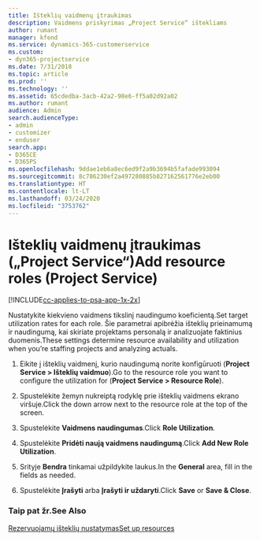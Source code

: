 ```yaml
---
title: Išteklių vaidmenų įtraukimas
description: Vaidmens priskyrimas „Project Service“ ištekliams
author: rumant
manager: kfend
ms.service: dynamics-365-customerservice
ms.custom:
- dyn365-projectservice
ms.date: 7/31/2018
ms.topic: article
ms.prod: ''
ms.technology: ''
ms.assetid: 65cdedba-3acb-42a2-98e6-ff5a02d92a02
ms.author: rumant
audience: Admin
search.audienceType:
- admin
- customizer
- enduser
search.app:
- D365CE
- D365PS
ms.openlocfilehash: 9ddae1eb6a8ec6ed9f2a9b3694b5fafade993094
ms.sourcegitcommit: 8c786230ef2a497280885b827162561776e2eb00
ms.translationtype: HT
ms.contentlocale: lt-LT
ms.lasthandoff: 03/24/2020
ms.locfileid: "3753762"
---
```

# <a name="add-resource-roles-project-service"></a><span data-ttu-id="094aa-103">Išteklių vaidmenų įtraukimas („Project Service“)</span><span class="sxs-lookup"><span data-stu-id="094aa-103">Add resource roles (Project Service)</span></span>

[!INCLUDE[cc-applies-to-psa-app-1x-2x](../includes/cc-applies-to-psa-app-1x-2x.md)]

<span data-ttu-id="094aa-104">Nustatykite kiekvieno vaidmens tikslinį naudingumo koeficientą.</span><span class="sxs-lookup"><span data-stu-id="094aa-104">Set target utilization rates for each role.</span></span> <span data-ttu-id="094aa-105">Šie parametrai apibrėžia išteklių prieinamumą ir naudingumą, kai skiriate projektams personalą ir analizuojate faktinius duomenis.</span><span class="sxs-lookup"><span data-stu-id="094aa-105">These settings determine resource availability and utilization when you’re staffing projects and analyzing actuals.</span></span>  
  
1.  <span data-ttu-id="094aa-106">Eikite į išteklių vaidmenį, kurio naudingumą norite konfigūruoti (**Project Service > Išteklių vaidmuo**).</span><span class="sxs-lookup"><span data-stu-id="094aa-106">Go to the resource role you want to configure the utilization for (**Project Service > Resource Role**).</span></span>  
  
2.  <span data-ttu-id="094aa-107">Spustelėkite žemyn nukreiptą rodyklę prie išteklių vaidmens ekrano viršuje.</span><span class="sxs-lookup"><span data-stu-id="094aa-107">Click the down arrow next to the resource role at the top of the screen.</span></span>  
  
3.  <span data-ttu-id="094aa-108">Spustelėkite **Vaidmens naudingumas**.</span><span class="sxs-lookup"><span data-stu-id="094aa-108">Click **Role Utilization**.</span></span>  
  
4.  <span data-ttu-id="094aa-109">Spustelėkite **Pridėti naują vaidmens naudingumą**.</span><span class="sxs-lookup"><span data-stu-id="094aa-109">Click **Add New Role Utilization**.</span></span>  
  
5.  <span data-ttu-id="094aa-110">Srityje **Bendra** tinkamai užpildykite laukus.</span><span class="sxs-lookup"><span data-stu-id="094aa-110">In the **General** area, fill in the fields as needed.</span></span>  
  
6.  <span data-ttu-id="094aa-111">Spustelėkite **Įrašyti** arba **Įrašyti ir uždaryti**.</span><span class="sxs-lookup"><span data-stu-id="094aa-111">Click **Save** or **Save & Close**.</span></span>  
  
### <a name="see-also"></a><span data-ttu-id="094aa-112">Taip pat žr.</span><span class="sxs-lookup"><span data-stu-id="094aa-112">See Also</span></span>  
 [<span data-ttu-id="094aa-113">Rezervuojamų išteklių nustatymas</span><span class="sxs-lookup"><span data-stu-id="094aa-113">Set up resources</span></span>](../project-service/set-up-resources.md)
